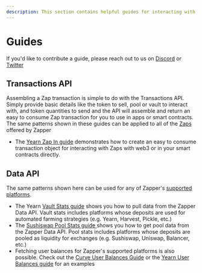```yaml
---
description: This section contains helpful guides for interacting with Zapper APIs.
---
```


# Guides

If you'd like to contribute a guide, please reach out to us on [Discord](https://discord.com/invite/5C4wxPr) or [Twitter](https://twitter.com/zapper_fi)

## Transactions API

Assembling a Zap transaction is simple to do with the Transactions API. Simply provide basic details like the token to sell, pool or vault to interact with, and token quantities to send and the API will assemble and return an easy to consume Zap transaction for you to use in apps or smart contracts. The same patterns shown in these guides can be applied to all of the [Zaps](../smart-contracts.md) offered by Zapper

* The [Yearn Zap In guide](yearn-zap-in.md) demonstrates how to create an easy to consume transaction object for interacting with Zaps with web3 or in your smart contracts directly.

## Data API

The same patterns shown here can be used for any of Zapper's [supported platforms](https://zapper.fi/protocols).

* The Yearn [Vault Stats guide](yearn-vault-stats.md) shows you how to pull data from the Zapper Data API. Vault stats includes platforms whose deposits are used for automated farming strategies \(e.g. Yearn, Harvest, Pickle, etc.\)
* The [Sushiswap Pool Stats guide ](sushiswap-pool-stats.md)shows you how to get pool data from the Zapper Data API. Pool stats includes platforms whose deposits are pooled as liquidity for exchanges \(e.g. Sushiswap, Uniswap, Balancer, etc.\)
* Fetching user balances for Zapper's supported platforms is also possible. Check out the [Curve User Balances Guide](curve-user-balances.md) or the [Yearn User Balances guide](yearn-user-balances.md) for an examples



